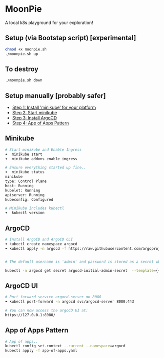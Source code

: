 # MoonPie
A local k8s playground for your exploration!


## Setup (via Bootstap script) [experimental]
```bash
chmod +x moonpie.sh
./moonpie.sh up
```
## To destroy
```bash
./moonpie.sh down
```

## Setup manually [probably safer]

* [Step 1: Install 'minikube' for your platform](https://minikube.sigs.k8s.io/docs/start/)
* [Step 2: Start minikube](#minikube)
* [Step 3: Install ArgoCD](#argocd)
* [Step 4: App of Apps Pattern](#app-of-apps-pattern)


## Minikube
```bash
# Start minikube and Enable Ingress
➜  minikube start
➜  minikube addons enable ingress

# Ensure everything started up fine..
➜  minikube status
minikube
type: Control Plane
host: Running
kubelet: Running
apiserver: Running
kubeconfig: Configured

# Minikube includes kubectl
➜  kubectl version

```

## ArgoCD
```bash
# Install ArgoCD and ArgoCD CLI
➜ kubectl create namespace argocd
➜ kubectl apply -n argocd -f https://raw.githubusercontent.com/argoproj/argo-cd/stable/manifests/install.yaml


# The default username is 'admin' and password is stored as a secret which can be retrieved using:

kubectl -n argocd get secret argocd-initial-admin-secret  --template={{.data.password}} | base64 --decode

```



## ArgoCD UI
```bash
# Port forward service argocd-server on 8080
➜ kubectl port-forward -n argocd svc/argocd-server 8080:443

# You can now access the argoCD UI at:
https://127.0.0.1:8080/ 
```


## App of Apps Pattern
```bash
# App of apps..
kubectl config set-context --current --namespace=argocd
kubectl apply -f app-of-apps.yaml

```






